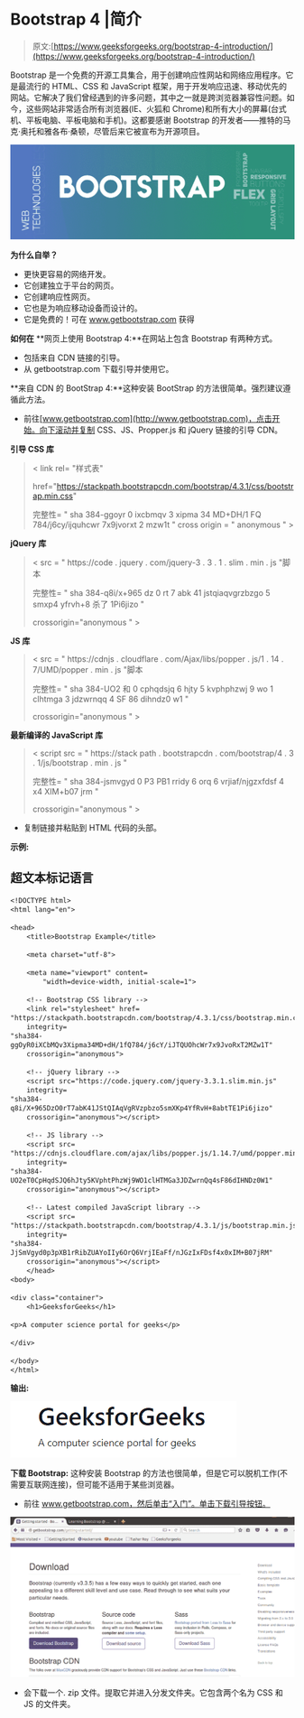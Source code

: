 # Bootstrap 4 |简介

> 原文:[https://www.geeksforgeeks.org/bootstrap-4-introduction/](https://www.geeksforgeeks.org/bootstrap-4-introduction/)

Bootstrap 是一个免费的开源工具集合，用于创建响应性网站和网络应用程序。它是最流行的 HTML、CSS 和 JavaScript 框架，用于开发响应迅速、移动优先的网站。它解决了我们曾经遇到的许多问题，其中之一就是跨浏览器兼容性问题。如今，这些网站非常适合所有浏览器(IE、火狐和 Chrome)和所有大小的屏幕(台式机、平板电脑、平板电脑和手机)。这都要感谢 Bootstrap 的开发者——推特的马克·奥托和雅各布·桑顿，尽管后来它被宣布为开源项目。

![](img/0dd162551a4d9f507edb4e1cdb9c0752.png)

**为什么自举？**

*   更快更容易的网络开发。
*   它创建独立于平台的网页。
*   它创建响应性网页。
*   它也是为响应移动设备而设计的。
*   它是免费的！可在 www.getbootstrap.com 获得

**如何在** **网页上使用 Bootstrap 4:**在网站上包含 Bootstrap 有两种方式。

*   包括来自 CDN 链接的引导。
*   从 getbootstrap.com 下载引导并使用它。

**来自 CDN 的 BootStrap 4:**这种安装 BootStrap 的方法很简单。强烈建议遵循此方法。

*   前往[www.getbootstrap.com](http://www.getbootstrap.com)，点击开始。向下滚动并复制 CSS、JS、Propper.js 和 jQuery 链接的引导 CDN。

**引导 CSS 库**

> < link rel= "样式表"
> 
> href="https://stackpath.bootstrapcdn.com/bootstrap/4.3.1/css/bootstrap.min.css"
> 
> 完整性= " sha 384-ggoyr 0 ixcbmqv 3 xipma 34 MD+DH/1 FQ 784/j6cy/ijquhcwr 7x9jvorxt 2 mzw1t " cross origin = " anonymous " >

**jQuery 库**

> < src = " https://code . jquery . com/jquery-3 . 3 . 1 . slim . min . js "脚本
> 
> 完整性= " sha 384-q8i/x+965 dz 0 rt 7 abk 41 jstqiaqvgrzbzgo 5 smxp4 yfrvh+8 杀了 1Pi6jizo "
> 
> crossorigin="anonymous " >

**JS 库**

> < src = " https://cdnjs . cloudflare . com/Ajax/libs/popper . js/1 . 14 . 7/UMD/popper . min . js "脚本
> 
> 完整性= " sha 384-UO2 和 0 cphqdsjq 6 hjty 5 kvphphzwj 9 wo 1 clhtmga 3 jdzwrnqq 4 SF 86 dihndz0 w1 "
> 
> crossorigin="anonymous " >

**最新编译的 JavaScript 库**

> < script src = " https://stack path . bootstrapcdn . com/bootstrap/4 . 3 . 1/js/bootstrap . min . js "
> 
> 完整性= " sha 384-jsmvgyd 0 P3 PB1 rridy 6 orq 6 vrjiaf/njgzxfdsf 4 x4 XIM+b07 jrm "
> 
> crossorigin="anonymous " >

*   复制链接并粘贴到 HTML 代码的头部。

**示例:**

## 超文本标记语言

```
<!DOCTYPE html>
<html lang="en">

<head>
    <title>Bootstrap Example</title>

    <meta charset="utf-8">

    <meta name="viewport" content=
        "width=device-width, initial-scale=1">

    <!-- Bootstrap CSS library -->
    <link rel="stylesheet" href=
"https://stackpath.bootstrapcdn.com/bootstrap/4.3.1/css/bootstrap.min.css"
    integrity=
"sha384-ggOyR0iXCbMQv3Xipma34MD+dH/1fQ784/j6cY/iJTQUOhcWr7x9JvoRxT2MZw1T"
    crossorigin="anonymous">

    <!-- jQuery library -->
    <script src="https://code.jquery.com/jquery-3.3.1.slim.min.js"
    integrity=
"sha384-q8i/X+965DzO0rT7abK41JStQIAqVgRVzpbzo5smXKp4YfRvH+8abtTE1Pi6jizo"
    crossorigin="anonymous"></script>

    <!-- JS library -->
    <script src=
"https://cdnjs.cloudflare.com/ajax/libs/popper.js/1.14.7/umd/popper.min.js"
    integrity=
"sha384-UO2eT0CpHqdSJQ6hJty5KVphtPhzWj9WO1clHTMGa3JDZwrnQq4sF86dIHNDz0W1"
    crossorigin="anonymous"></script>

    <!-- Latest compiled JavaScript library -->
    <script src=
"https://stackpath.bootstrapcdn.com/bootstrap/4.3.1/js/bootstrap.min.js"
    integrity=
"sha384-JjSmVgyd0p3pXB1rRibZUAYoIIy6OrQ6VrjIEaFf/nJGzIxFDsf4x0xIM+B07jRM"
    crossorigin="anonymous"></script>
    </head>
<body>

<div class="container">
    <h1>GeeksforGeeks</h1>

<p>A computer science portal for geeks</p>

</div>

</body>
</html>                   
```

**输出:**

![](img/e5d858c1e46fb4d6f585c693539866a0.png)

**下载 Bootstrap:** 这种安装 Bootstrap 的方法也很简单，但是它可以脱机工作(不需要互联网连接)，但可能不适用于某些浏览器。

*   前往 www.getbootstrap.com，然后单击“入门”。单击下载引导按钮。

![bootstrap image](img/43a412bacd419cc49a733b4637ba6244.png)

*   会下载一个. zip 文件。提取它并进入分发文件夹。它包含两个名为 CSS 和 JS 的文件夹。

> <link rel="”stylesheet”" type="”text/css”" href="”css/bootstrap.min.css”">